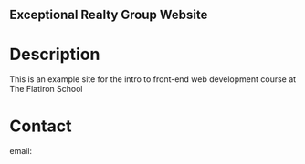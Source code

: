 Exceptional Realty Group Website
---

# Description

This is an example site for the intro to front-end
web development course at The Flatiron School

# Contact

email:
